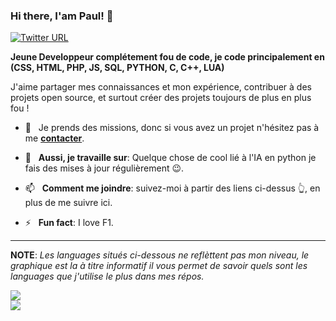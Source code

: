 ### Hi there, I'am Paul! 👋
[![Twitter URL](https://img.shields.io/static/v1?color=red&label=Twitter%20&logo=twitter&logoColor=white&style=for-the-badge&message=Follow)](https://twitter.com/Mr_Paulon)

**Jeune Developpeur complétement fou de code, je code principalement en (CSS, HTML, PHP, JS, SQL, PYTHON, C, C++, LUA)**

J'aime partager mes connaissances et mon expérience, contribuer à des projets open source, et surtout créer des projets toujours de plus en plus fou !

- 🤔 &nbsp; Je prends des missions, donc si vous avez un projet n'hésitez pas à me [**contacter**](https://discord.gg/9GbuQhqWD9).

- 🔭 &nbsp; **Aussi, je travaille sur**: Quelque chose de cool lié à l'IA en python je fais des mises à jour régulièrement 😉.

- 📫 &nbsp; **Comment me joindre**: suivez-moi à partir des liens ci-dessus 👆, en plus de me suivre ici.

- ⚡ &nbsp; **Fun fact**: I love F1.

<hr/>

**NOTE**: *Les languages situés ci-dessous ne reflèttent pas mon niveau, le graphique est la à titre informatif il vous permet de savoir quels sont les languages que j'utilise le plus dans mes répos.*

<a href="https://github.com/mrpaulon/">
  <img align="center" src="https://github-readme-stats.vercel.app/api?username=mrpaulon&theme=jolly&show_icons=true)" />
</a> 

<br>

<a href="https://github.com/mrpaulon/">
  <img align="center" src="https://github-readme-stats.vercel.app/api/top-langs/?username=mrpaulon&theme=jolly&layout=compact" />
</a>
 
<!--
**mrpaulon/mrpaulon** is a ✨ _special_ ✨ repository because its `README.md` (this file) appears on your GitHub profile.

Here are some ideas to get you started:

- 🔭 I’m currently working on ...
- 🌱 I’m currently learning ...
- 👯 I’m looking to collaborate on ...
- 🤔 I’m looking for help with ...
- 💬 Ask me about ...
- 📫 How to reach me: ...
- 😄 Pronouns: ...
- ⚡ Fun fact: ...
-->
